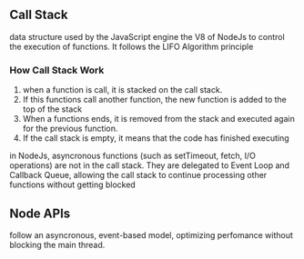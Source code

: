 
## Call Stack

<p>data structure used by the JavaScript engine the V8 of NodeJs to control the execution of functions. It follows the <span>LIFO</span> Algorithm principle</p>


### How Call Stack Work

1. <span>when a function is call, it is stacked on the call stack.</span>
2. <span>If this functions call another function, the new function is added to the top of the stack</span>
3. <span>When a functions ends, it is removed from the stack and executed again for the previous function.</span>
4. <span>If the call stack is empty, it means that the code has finished executing</span>

<p>in NodeJs, asyncronous functions (such as setTimeout, fetch, I/O operations) are not in the call stack. They are delegated to Event Loop and Callback Queue, allowing the call stack to continue processing other functions without getting blocked</p>


## Node APIs

<p>follow an asyncronous, event-based model, optimizing perfomance without blocking the main thread.</p>